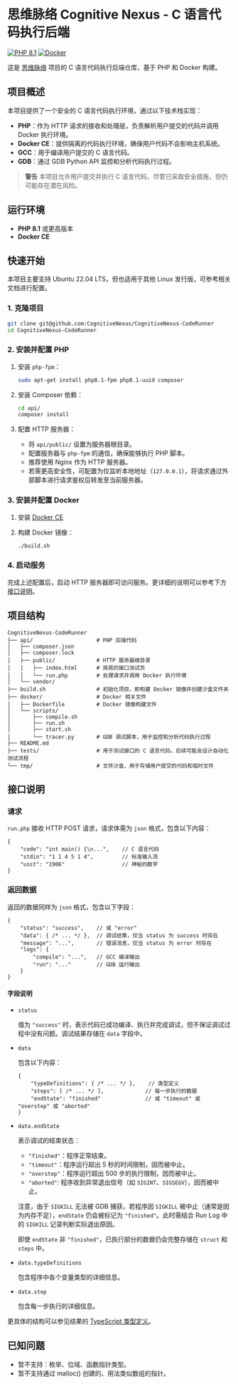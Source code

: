 # 思维脉络 Cognitive Nexus - C 语言代码执行后端

[![PHP 8.1](https://img.shields.io/badge/PHP-8.1-blue.svg)](https://www.php.net/)
[![Docker](https://img.shields.io/badge/Docker-CE-blue.svg)](https://www.docker.com/)

这是 [思维脉络](https://github.com/CognitiveNexus) 项目的 C 语言代码执行后端仓库，基于 PHP 和 Docker 构建。

## 项目概述

本项目提供了一个安全的 C 语言代码执行环境，通过以下技术栈实现：

-   **PHP**：作为 HTTP 请求的接收和处理层，负责解析用户提交的代码并调用 Docker 执行环境。
-   **Docker CE**：提供隔离的代码执行环境，确保用户代码不会影响主机系统。
-   **GCC**：用于编译用户提交的 C 语言代码。
-   **GDB**：通过 GDB Python API 监控和分析代码执行过程。

> **警告** 本项目允许用户提交并执行 C 语言代码，尽管已采取安全措施，但仍可能存在潜在风险。

## 运行环境

-   **PHP 8.1** 或更高版本
-   **Docker CE**

## 快速开始

本项目主要支持 Ubuntu 22.04 LTS，但也适用于其他 Linux 发行版，可参考相关文档进行配置。

### 1. 克隆项目

```bash
git clone git@github.com:CognitiveNexus/CognitiveNexus-CodeRunner
cd CognitiveNexus-CodeRunner
```

### 2. 安装并配置 PHP

1.  安装 `php-fpm`：

    ```bash
    sudo apt-get install php8.1-fpm php8.1-uuid composer
    ```

2.  安装 Composer 依赖：

    ```bash
    cd api/
    composer install
    ```

3.  配置 HTTP 服务器：

    -   将 `api/public/` 设置为服务器根目录。
    -   配置服务器与 `php-fpm` 的通信，确保能够执行 PHP 脚本。
    -   推荐使用 Nginx 作为 HTTP 服务器。
    -   若需更高安全性，可配置为仅监听本地地址（`127.0.0.1`），将请求通过外部脚本进行请求鉴权后转发至当前服务器。

### 3. 安装并配置 Docker

1.  安装 [Docker CE](https://docs.docker.com/engine/install/ubuntu/#install-using-the-repository)
2.  构建 Docker 镜像：

    ```bash
    ./build.sh
    ```

### 4. 启动服务

完成上述配置后，启动 HTTP 服务器即可访问服务。更详细的说明可以参考下方[接口说明](#接口说明)。

## 项目结构

```
CognitiveNexus-CodeRunner
├── api/                    # PHP 后端代码
│   ├── composer.json
│   ├── composer.lock
│   ├── public/             # HTTP 服务器根目录
│   │   ├── index.html      # 简易的接口测试页
│   │   └── run.php         # 处理请求并调用 Docker 执行环境
│   └── vendor/
├── build.sh                # 初始化项目，即构建 Docker 镜像并创建沙盒文件夹
├── docker/                 # Docker 相关文件
│   ├── Dockerfile          # Docker 镜像构建文件
│   └── scripts/
│       ├── compile.sh
│       ├── run.sh
│       ├── start.sh
│       └── tracer.py       # GDB 调试脚本，用于监控和分析代码执行过程
├── README.md
├── tests/                  # 用于测试接口的 C 语言代码，后续可能会设计自动化测试流程
└── tmp/                    # 文件沙盒，用于存储用户提交的代码和临时文件
```

## 接口说明

### 请求

`run.php` 接收 HTTP POST 请求，请求体需为 `json` 格式，包含以下内容：

```jsonc
{
    "code": "int main() {\n...",    // C 语言代码
    "stdin": "1 1 4 5 1 4",         // 标准输入流
    "usst": "1906"                  // 神秘的数字
}
```

### 返回数据

返回的数据同样为 `json` 格式，包含以下字段：

```jsonc
{
    "status": "success",    // 或 "error"
    "data": { /* ... */ },  // 调试结果，仅当 status 为 success 时存在
    "message": "...",       // 错误消息，仅当 status 为 error 时存在
    "logs": {
        "compile": "...",   // GCC 编译输出
        "run": "..."        // GDB 运行输出
    }
}
```

#### 字段说明

-   `status`

    值为 `"success"` 时，表示代码已成功编译、执行并完成调试，但不保证调试过程中没有问题。调试结果存储在 `data` 字段中。

-   `data`

    包含以下内容：

    ```jsonc
    {
        "typeDefinitions": { /* ... */ },    // 类型定义
        "steps": [ /* ... */ ],             // 每一步执行的数据
        "endState": "finished"              // 或 "timeout" 或 "overstep" 或 "aborted"
    }
    ```

-   `data.endState`

    表示调试的结束状态：

    -   `"finished"`：程序正常结束。
    -   `"timeout"`：程序运行超出 5 秒的时间限制，因而被中止。
    -   `"overstep"`：程序运行超出 500 步的执行限制，因而被中止。
    -   `"aborted"`: 程序收到异常退出信号（如 `SIGINT`、`SIGSEGV`），因而被中止。
    
    注意，由于 `SIGKILL` 无法被 GDB 捕获，若程序因 `SIGKILL` 被中止（通常是因为内存不足），`endState` 仍会被标记为 `"finished"`。此时需结合 Run Log 中的 `SIGKILL` 记录判断实际退出原因。

    即使 `endState` 非 `"finished"`，已执行部分的数据仍会完整存储在 `struct` 和 `steps` 中。

-   `data.typeDefinitions`

    包含程序中各个变量类型的详细信息。

-   `data.step`

    包含每一步执行的详细信息。
    
更具体的结构可以参见结果的 [TypeScript 类型定义](https://github.com/CognitiveNexus/CognitiveNexus-CodeRunnerFrontend/blob/main/src/types/CodeRunnerTypes.ts)。

## 已知问题

-   暂不支持：枚举、位域、函数指针类型。
-   暂不支持通过 malloc() 创建的、用法类似数组的指针。
